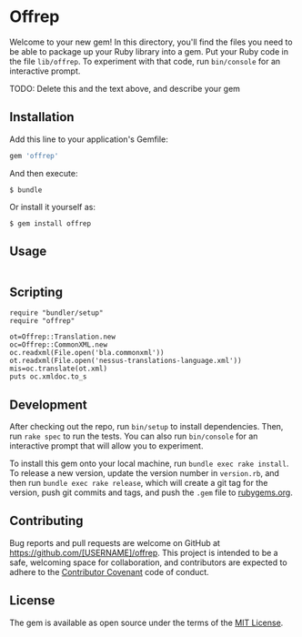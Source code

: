 # Offrep

Welcome to your new gem! In this directory, you'll find the files you need to be able to package up your Ruby library into a gem. Put your Ruby code in the file `lib/offrep`. To experiment with that code, run `bin/console` for an interactive prompt.

TODO: Delete this and the text above, and describe your gem

## Installation

Add this line to your application's Gemfile:

```ruby
gem 'offrep'
```

And then execute:

    $ bundle

Or install it yourself as:

    $ gem install offrep

## Usage

```
```

## Scripting

```
require "bundler/setup"
require "offrep"

ot=Offrep::Translation.new
oc=Offrep::CommonXML.new
oc.readxml(File.open('bla.commonxml'))
ot.readxml(File.open('nessus-translations-language.xml'))
mis=oc.translate(ot.xml)
puts oc.xmldoc.to_s
```

## Development

After checking out the repo, run `bin/setup` to install dependencies. Then, run `rake spec` to run the tests. You can also run `bin/console` for an interactive prompt that will allow you to experiment.

To install this gem onto your local machine, run `bundle exec rake install`. To release a new version, update the version number in `version.rb`, and then run `bundle exec rake release`, which will create a git tag for the version, push git commits and tags, and push the `.gem` file to [rubygems.org](https://rubygems.org).

## Contributing

Bug reports and pull requests are welcome on GitHub at https://github.com/[USERNAME]/offrep. This project is intended to be a safe, welcoming space for collaboration, and contributors are expected to adhere to the [Contributor Covenant](http://contributor-covenant.org) code of conduct.


## License

The gem is available as open source under the terms of the [MIT License](http://opensource.org/licenses/MIT).


